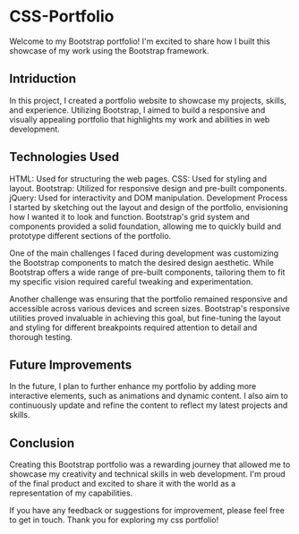 #  CSS-Portfolio

Welcome to my Bootstrap portfolio! I'm excited to share how I built this showcase of my work using the Bootstrap framework.

## Intriduction

In this project, I created a portfolio website to showcase my projects, skills, and experience. Utilizing Bootstrap, I aimed to build a responsive and visually appealing portfolio that highlights my work and abilities in web development.

## Technologies Used

HTML: Used for structuring the web pages.
CSS: Used for styling and layout.
Bootstrap: Utilized for responsive design and pre-built components.
jQuery: Used for interactivity and DOM manipulation.
Development Process
I started by sketching out the layout and design of the portfolio, envisioning how I wanted it to look and function. Bootstrap's grid system and components provided a solid foundation, allowing me to quickly build and prototype different sections of the portfolio.

One of the main challenges I faced during development was customizing the Bootstrap components to match the desired design aesthetic. While Bootstrap offers a wide range of pre-built components, tailoring them to fit my specific vision required careful tweaking and experimentation.

Another challenge was ensuring that the portfolio remained responsive and accessible across various devices and screen sizes. Bootstrap's responsive utilities proved invaluable in achieving this goal, but fine-tuning the layout and styling for different breakpoints required attention to detail and thorough testing.

## Future Improvements

In the future, I plan to further enhance my portfolio by adding more interactive elements, such as animations and dynamic content. I also aim to continuously update and refine the content to reflect my latest projects and skills.

## Conclusion

Creating this Bootstrap portfolio was a rewarding journey that allowed me to showcase my creativity and technical skills in web development. I'm proud of the final product and excited to share it with the world as a representation of my capabilities.

If you have any feedback or suggestions for improvement, please feel free to get in touch. Thank you for exploring my css portfolio!

